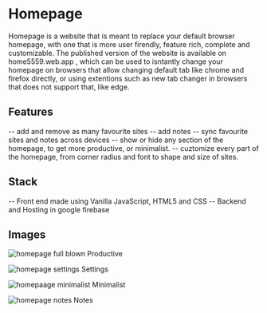 # Homepage

Homepage is a website that is meant to replace your default browser homepage, with one that is more user firendly, feature rich, complete and customizable.
The published version of the website is available on home5559.web.app , which can be used to isntantly change your homepage on browsers that allow changing 
default tab like chrome and firefox directly, or using extentions such as new tab changer in browsers that does not support that, like edge. 

##  Features 
-- add and remove as many favourite sites 
-- add notes
-- sync favourite sites and notes across devices
-- show or hide any section of the homepage, to get more productive, or minimalist.
-- cuztomize every part of the homepage, from corner radius and font  to shape and size of sites.

## Stack
-- Front end made using Vanilla JavaScript, HTML5 and CSS
-- Backend and Hosting in google firebase

## Images

![homepage full blown](https://user-images.githubusercontent.com/72187226/196019288-4e9e0258-3b44-4099-a942-55dd149d8ed7.png)
Productive

![homepage settings](https://user-images.githubusercontent.com/72187226/196019292-089cfbe3-e172-4023-a208-a3440014c31b.png)
Settings

![homepaage minimalist](https://user-images.githubusercontent.com/72187226/196019293-b06de1fb-5bf0-45ec-ad2f-ade797e009d0.png)
Minimalist

![homepage notes](https://user-images.githubusercontent.com/72187226/196019291-95e14ff4-394e-4aae-8c49-ad7e82fe26ad.png)
Notes


